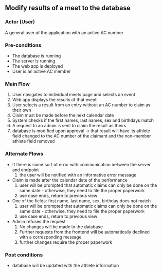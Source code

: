 ## Modify results of a meet to the database

### Actor (User)
A general user of the application with an active AC number

### Pre-conditions
- The database is running
- The server is running
- The web app is deployed
- User is an active AC member

### Main Flow
1. User navigates to individual meets page and selects an event
2. Web app displays the results of that event
3. User selects a result from an entry without an AC number to claim as their own
4. Claim must be made before the next calendar date
5. System checks if the first names, last names, sex and birthdays match
6. A request to an admin is sent to claim the result as theirs
7. database is modified upon approval -> that result will have its athlete field changed to the AC number of the claimant and the non-member athlete field removed

### Alternate Flows
- If there is some sort of error with communication between the server and endpoint
  1. the user will be notified with an informative error message
- Claim is made after the calendar date of the performance
  1. user will be prompted that automatic claims can only be done on the same date - otherwise, they need to file the proper paperwork
  2. use case ends,  return to previous view
- One of the fields: first name, last name, sex, birthday does not match
  1. user will be prompted that automatic claims can only be done on the same date - otherwise, they need to file the proper paperwork
  2. use case ends,  return to previous view
- Admin refuses the request
  1. No changes will be made to the database
  2. Further requests from the frontend will be automatically declined with a corresponding message
  3. further changes require the proper paperwork

### Post conditions
- database will be updated with the athlete information
